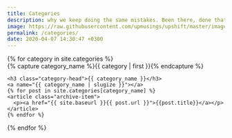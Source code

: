 ```yaml
---
title: Categories
description: why we keep doing the same mistakes. Been there, done that; same mistake. Why? Three basic flaws. They are the reason why do we keep doing the same mistake even if we know better.
image: https://raw.githubusercontent.com/upmusings/upshift/master/images/samemistakes.png
permalink: /categories/
date: 2020-04-07 14:30:47 +0300
---
```


<div id="archives">
{% for category in site.categories %}
  <div class="archive-group">
    {% capture category_name %}{{ category | first }}{% endcapture %}
    <div id="#{{ category_name | slugize }}"></div>
    <p></p>

    <h3 class="category-head">{{ category_name }}</h3>
    <a name="{{ category_name | slugize }}"></a>
    {% for post in site.categories[category_name] %}
    <article class="archive-item">
      <p><a href="{{ site.baseurl }}{{ post.url }}">{{post.title}}</a></p>
    </article>
    {% endfor %}
  </div>
{% endfor %}
</div>